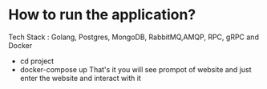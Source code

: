 # How to run the application?
Tech Stack : Golang, Postgres, MongoDB, RabbitMQ,AMQP, RPC, gRPC and Docker
- cd project
- docker-compose up That's it you will see prompot of website and just enter the website and interact with it
